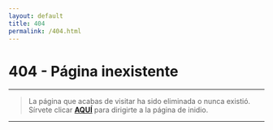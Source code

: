 ```yaml
---
layout: default
title: 404
permalink: /404.html
---
```


# 404 - Página inexistente

---

> La página que acabas de visitar ha sido eliminada o nunca existió. Sírvete clicar [**AQUÍ**](https://jucardus.github.io) para dirigirte a la página de inidio.

---
